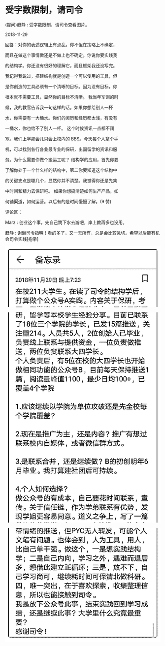 # 受字数限制，请司令

(提问)趋静 : 受字数限制，请司令查看图片。

2018-11-29

回答：对你的表述逻辑上有点乱。你不但在策略上不确定，

而且在做这个事情做还是不做上也不确定。你说你要实践我

的结构学。你还没有很好的理解它，而且框架我还没写完。

我记得我说过，搭建结构就是创造一个可以使用的工具，但

是你创造的工具必须有一个清晰的目标。因为没有目标，你

根本就不需要工具，显然你的目标不清晰。 我当年军训的时

候，我的教官告诉我一句这样的话。如果你想给别人一杯

水，你需要有一大桶水。你们的阅历和经历都太浅，有没有

一桶水，你也给不了别人一杯。 这个时候资讯一点都不闭

塞。我们上学那会儿只会上校内的 BBS。今天每个人拿个手

机，可以找到各行各业最专业的保研，出国留学的资讯和服

务。为什么需要你做个搬运工呢？ 结构学的应用，首先你要

了解你处于一个什么样的结构中，第二你要知道这个结构中

的关键支点是哪几个，显然你并不清楚。我觉得你还是先集

中时间和精力去保研吧。 如果你想搞清楚如何生产产品，如

何铺渠道，如何运营。以后有的是时间慢慢了解。(9 赞)

评论区：

Marz : 创业这个事，先自己跳下水去游吧，岸上教再多也没用。

趋静 : 谢谢司令指明！看的多了，又一无所有，总是会比较急切。希望以后能有机会司令实践[抱拳]

![image](img/Image_313.png)

![image](img/Image_314.png)

![image](img/Image_315.png)